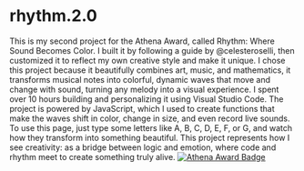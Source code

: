 # rhythm.2.0
This is my second project for the Athena Award, called Rhythm: Where Sound Becomes Color.
I built it by following a guide by @celesteroselli, then customized it to reflect my own creative style and make it unique.
I chose this project because it beautifully combines art, music, and mathematics, it transforms musical notes into colorful, dynamic waves that move and change with sound, turning any melody into a visual experience.
I spent over 10 hours building and personalizing it using Visual Studio Code. The project is powered by JavaScript, which I used to create functions that make the waves shift in color, change in size, and even record live sounds.
To use this page, just type some letters like A, B, C, D, E, F, or G, and watch how they transform into something beautiful. 
This project represents how I see creativity: as a bridge between logic and emotion, where code and rhythm meet to create something truly alive. 
[![Athena Award Badge](https://img.shields.io/endpoint?url=https%3A%2F%2Faward.athena.hackclub.com%2Fapi%2Fbadge)](https://award.athena.hackclub.com?utm_source=readme)
